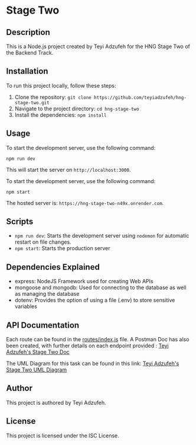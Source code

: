# Stage Two

## Description

This is a Node.js project created by Teyi Adzufeh for the HNG Stage Two of the Backend Track.

## Installation

To run this project locally, follow these steps:

1. Clone the repository: `git clone https://github.com/teyiadzufeh/hng-stage-two.git`
2. Navigate to the project directory: `cd hng-stage-two`
3. Install the dependencies: `npm install`

## Usage

To start the development server, use the following command:

```
npm run dev
```

This will start the server on `http://localhost:3000`.

To start the development server, use the following command:

```
npm start

```

The hosted server is: `https://hng-stage-two-n49x.onrender.com`.

## Scripts

- `npm run dev`: Starts the development server using `nodemon` for automatic restart on file changes.
- `npm start`: Starts the production server

## Dependencies Explained
- express: NodeJS Framework used for creating Web APIs
- mongoose and mongodb: Used for connecting to the database as well as managing the database
- dotenv: Provides the option of using a file (.env) to store sensitive variables

## API Documentation
Each route can be found in the [routes/index.js](./routes/index.js) file.
A Postman Doc has also been created, with further details on each endpoint provided :
[Teyi Adzufeh's Stage Two Doc](https://documenter.getpostman.com/view/20140877/2s9YC2ytCS)

The UML Diagram for this task can be found in this link: [Teyi Adzufeh's Stage Two UML Diagram](https://drive.google.com/file/d/13IEnQ_NXOnjiG5MiDUD-Qv24m9clpLM4/view?usp=sharing)

## Author

This project is authored by Teyi Adzufeh.

## License

This project is licensed under the ISC License.